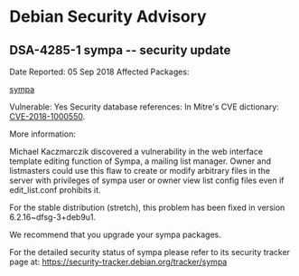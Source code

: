 
Debian Security Advisory
========================


DSA-4285-1 sympa -- security update
-----------------------------------



Date Reported:
05 Sep 2018
Affected Packages:

[sympa](https://packages.debian.org/src:sympa)

Vulnerable:
Yes
Security database references:
In Mitre's CVE dictionary: [CVE-2018-1000550](https://security-tracker.debian.org/tracker/CVE-2018-1000550).  

More information:

Michael Kaczmarczik discovered a vulnerability in the web interface
template editing function of Sympa, a mailing list manager. Owner and
listmasters could use this flaw to create or modify arbitrary files in
the server with privileges of sympa user or owner view list config files
even if edit\_list.conf prohibits it.


For the stable distribution (stretch), this problem has been fixed in
version 6.2.16~dfsg-3+deb9u1.


We recommend that you upgrade your sympa packages.


For the detailed security status of sympa please refer to its security
tracker page at:
<https://security-tracker.debian.org/tracker/sympa>





